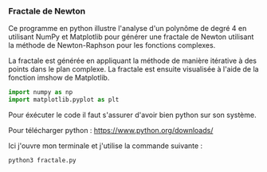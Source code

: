 ### Fractale de Newton


Ce programme en python illustre l'analyse d'un polynôme de degré 4 en utilisant NumPy et Matplotlib 
pour générer une fractale de Newton utilisant la méthode de Newton-Raphson pour les fonctions complexes. 

La fractale est générée en appliquant la méthode de manière itérative à des points dans le plan complexe. 
La fractale est ensuite visualisée à l'aide de la fonction imshow de Matplotlib.

```python
import numpy as np
import matplotlib.pyplot as plt
```

Pour éxécuter le code il faut s'assurer d'avoir bien python sur son système.

Pour télécharger python : https://www.python.org/downloads/

Ici j'ouvre mon terminale et j'utilise la commande suivante :

```
python3 fractale.py

```


